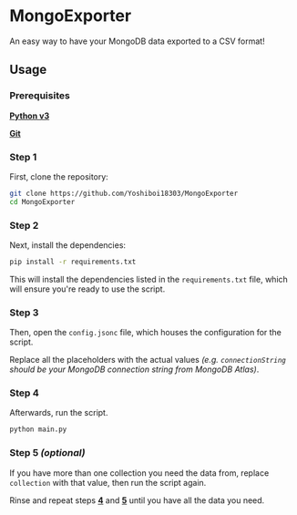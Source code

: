 # MongoExporter

An easy way to have your MongoDB data exported to a CSV format!

## Usage

### Prerequisites

**[Python v3](https://python.org/)**

**[Git](https://git-scm.com)**

### Step 1

First, clone the repository:

```bash
git clone https://github.com/Yoshiboi18303/MongoExporter
cd MongoExporter
```

### Step 2

Next, install the dependencies:

```bash
pip install -r requirements.txt
```

This will install the dependencies listed in the `requirements.txt` file, which will ensure you're ready to use the script.

### Step 3

Then, open the `config.jsonc` file, which houses the configuration for the script.

Replace all the placeholders with the actual values _(e.g. `connectionString` should be your MongoDB connection string from MongoDB Atlas)_.

### Step 4

Afterwards, run the script.

```bash
python main.py
```

### Step 5 _(optional)_

If you have more than one collection you need the data from, replace `collection` with that value, then run the script again.

Rinse and repeat steps **[4](#step-4)** and **[5](#step-5-optional)** until you have all the data you need.
